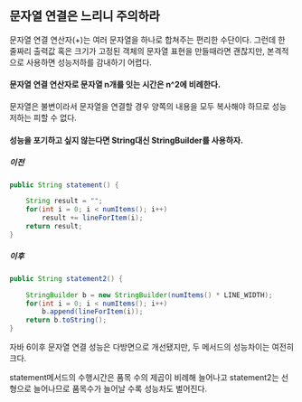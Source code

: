 ## 문자열 연결은 느리니 주의하라

문자열 연결 연산자(+)는 여러 문자열을 하나로 합쳐주는 편리한 수단이다. 그런데 한 줄짜리 출력값 혹은 크기가 고정된 객체의 문자열 표현을 만들때라면 괜찮지만, 본격적으로 사용하면 성능저하를 감내하기 어렵다.

#### 문자열 연결 연산자로 문자열 n개를 잇는 시간은 n^2에 비례한다.
문자열은 불변이라서 문자열을 연결할 경우 양쪽의 내용을 모두 복사해야 하므로 성능 저하는 피할 수 없다.

#### 성능을 포기하고 싶지 않는다면 String대신 StringBuilder를 사용하자.

##### 이전
```java
public String statement() {

    String result = "";
    for(int i = 0; i < numItems(); i++)
        result += lineForItem(i);
    return result;
}
```
##### 이후
```java
public String statement2() {

    StringBuilder b = new StringBuilder(numItems() * LINE_WIDTH);
    for(int i = 0; i < numItems(); i++)
        b.append(lineForItem(i));
    return b.toString();
}
```

자바 6이후 문자열 연결 성능은 다방면으로 개선됐지만, 두 메서드의 성능차이는 여전히 크다.

statement메서드의 수행시간은 품목 수의 제곱이 비례해 늘어나고 statement2는 선형으로 늘어나므로 품목수가 늘어날 수록 성능차도 벌어진다.